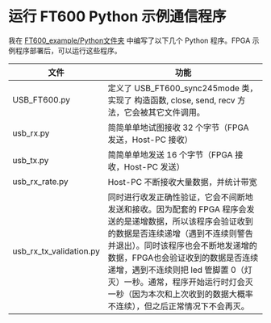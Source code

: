 # 运行 FT600 Python 示例通信程序

我在 [FT600_example/Python文件夹](https://github.com/WangXuan95/FTDI-245fifo-interface/blob/master/FT600_example/Python) 中编写了以下几个 Python 程序。FPGA 示例程序部署后，可以运行这些程序。

| 文件                    | 功能                                                         |
| ----------------------- | ------------------------------------------------------------ |
| USB_FT600.py            | 定义了 USB_FT600_sync245mode 类，实现了 构造函数, close, send, recv 方法，它会被其它文件调用。 |
| usb_rx.py               | 简简单单地试图接收 32 个字节（FPGA 发送，Host-PC 接收）      |
| usb_tx.py               | 简简单单地发送 16 个字节（FPGA 接收，Host-PC 发送）          |
| usb_rx_rate.py          | Host-PC 不断接收大量数据，并统计带宽                         |
| usb_rx_tx_validation.py | 同时进行收发正确性验证，它会不间断地发送和接收。因为配套的 FPGA 程序会发送的是递增数据，所以该程序会验证收到的数据是否连续递增（遇到不连续则警告并退出）。同时该程序也会不断地发递增的数据，FPGA也会验证收到的数据是否连续递增，遇到不连续则把 led 管脚置 0（灯灭）一秒。通常，程序开始运行时灯会灭一秒（因为本次和上次收到的数据大概率不连续），但之后正常情况下不会再灭。 |

